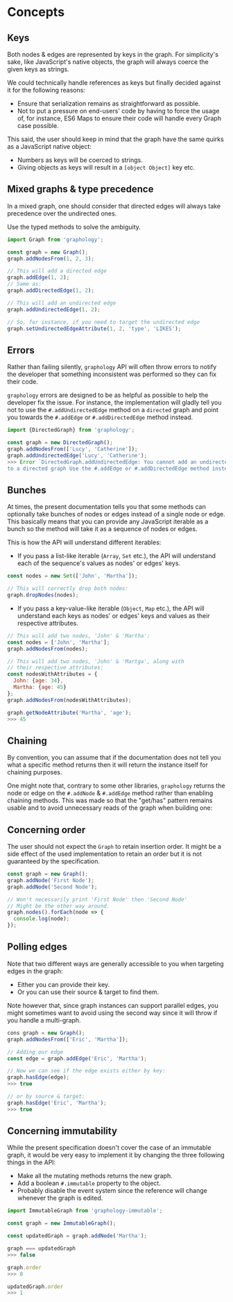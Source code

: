 # Concepts

## Keys

Both nodes & edges are represented by keys in the graph. For simplicity's sake, like JavaScript's native objects, the graph will always coerce the given keys as strings.

We could technically handle references as keys but finally decided against it for the following reasons:

* Ensure that serialization remains as straightforward as possible.
* Not to put a pressure on end-users' code by having to force the usage of, for instance, ES6 Maps to ensure their code will handle every Graph case possible.

This said, the user should keep in mind that the graph have the same quirks as a JavaScript native object:

* Numbers as keys will be coerced to strings.
* Giving objects as keys will result in a `[object Object]` key etc.

## Mixed graphs & type precedence

In a mixed graph, one should consider that directed edges will always take precedence over the undirected ones.

Use the typed methods to solve the ambiguity.

```js
import Graph from 'graphology';

const graph = new Graph();
graph.addNodesFrom(1, 2, 3);

// This will add a directed edge
graph.addEdge(1, 2);
// Same as:
graph.addDirectedEdge(1, 2);

// This will add an undirected edge
graph.addUndirectedEdge(1, 2);

// So, for instance, if you need to target the undirected edge
graph.setUndirectedEdgeAttribute(1, 2, 'type', 'LIKES');
```

## Errors

Rather than failing silently, `graphology` API will often throw errors to notify the developer that something inconsistent was performed so they can fix their code.

`graphology` errors are designed to be as helpful as possible to help the developer fix the issue. For instance, the implementation will gladly tell you not to use the `#.addUndirectedEdge` method on a `directed` graph and point you towards the `#.addEdge` or `#.addDirectedEdge`  method instead.

```js
import {DirectedGraph} from 'graphology';

const graph = new DirectedGraph();
graph.addNodesFrom(['Lucy', 'Catherine']);
graph.addUndirectedEdge('Lucy', 'Catherine');
>>> Error `DirectedGraph.addUndirectedEdge: You cannot add an undirected edge.
to a directed graph Use the #.addEdge or #.addDirectedEdge method instead.`
```

## Bunches

At times, the present documentation tells you that some methods can optionally take bunches of nodes or edges instead of a single node or edge. This basically means that you can provide any JavaScript iterable as a bunch so the method will take it as a sequence of nodes or edges.

This is how the API will understand different iterables:

* If you pass a list-like iterable (`Array`, `Set` etc.), the API will understand each of the sequence's values as nodes' or edges' keys.

```js
const nodes = new Set(['John', 'Martha']);

// This will correctly drop both nodes:
graph.dropNodes(nodes);
```

* If you pass a key-value-like iterable (`Object`, `Map` etc.), the API will understand each keys as nodes' or edges' keys and values as their respective attributes.

```js
// This will add two nodes, 'John' & 'Martha':
const nodes = ['John', 'Martha'];
graph.addNodesFrom(nodes);

// This will add two nodes, 'John' & 'Martga', along with
// their respective attributes:
const nodesWithAttributes = {
  John: {age: 34},
  Martha: {age: 45}
};
graph.addNodesFrom(nodesWithAttributes);

graph.getNodeAttribute('Martha', 'age');
>>> 45
```

## Chaining

By convention, you can assume that if the documentation does not tell you what a specific method returns then it will return the instance itself for chaining purposes.

One might note that, contrary to some other libraries, `graphology` returns the node or edge on the `#.addNode` & `#.addEdge` method rather than enabling chaining methods. This was made so that the "get/has" pattern remains usable and to avoid unnecessary reads of the graph when building one:

## Concerning order

The user should not expect the `Graph` to retain insertion order. It might be a side effect of the used implementation to retain an order but it is not guaranteed by the specification.

```js
const graph = new Graph();
graph.addNode('First Node');
graph.addNode('Second Node');

// Won't necessarily print 'First Node' then 'Second Node'
// Might be the other way around.
graph.nodes().forEach(node => {
  console.log(node);
});
```

## Polling edges

Note that two different ways are generally accessible to you when targeting edges in the graph:

* Either you can provide their key.
* Or you can use their source & target to find them.

Note however that, since graph instances can support parallel edges, you might sometimes want to avoid using the second way since it will throw if you handle a multi-graph.

```js
cons graph = new Graph();
graph.addNodesFrom(['Eric', 'Martha']);

// Adding our edge
const edge = graph.addEdge('Eric', 'Martha');

// Now we can see if the edge exists either by key:
graph.hasEdge(edge);
>>> true

// or by source & target:
graph.hasEdge('Eric', 'Martha');
>>> true
```

## Concerning immutability

While the present specification doesn't cover the case of an immutable graph, it would be very easy to implement it by changing the three following things in the API:

* Make all the mutating methods returns the new graph.
* Add a boolean `#.immutable` property to the object.
* Probably disable the event system since the reference will change whenever the graph is edited.

```js
import ImmutableGraph from 'graphology-immutable';

const graph = new ImmutableGraph();

const updatedGraph = graph.addNode('Martha');

graph === updatedGraph
>>> false

graph.order
>>> 0

updatedGraph.order
>>> 1
```
